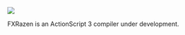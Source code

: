 ![](https://github.com/hydroper/fxrazen/raw/master/assets/banner.png)

FXRazen is an ActionScript 3 compiler under development.
